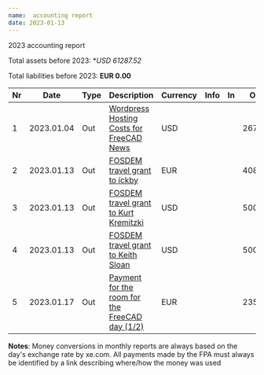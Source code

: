 ```yaml
---
name:  accounting report
date: 2023-01-13
---
```


2023 accounting report

Total assets before 2023: **USD 61287.52*

Total liabilities before 2023: **EUR 0.00**

| Nr  | Date       | Type | Description                                                                                                                    | Currency | Info     | In     | Out     |
| --- | ---------- | ---- | ------------------------------------------------------------------------------------------------------------------------------ | -------- | -------- | ------ | ------- |
| 1   | 2023.01.04 | Out  | [Wordpress Hosting Costs for FreeCAD News](https://github.com/FreeCAD/FPA/issues/34)                                           | USD      |          |        | 267.00  |
| 2   | 2023.01.13 | Out  | [FOSDEM travel grant to ickby](https://github.com/FreeCAD/FPA/issues/35)                                                       | EUR      |          |        | 408.30  |
| 3   | 2023.01.13 | Out  | [FOSDEM travel grant to Kurt Kremitzki](https://github.com/FreeCAD/FPA/issues/37)                                              | USD      |          |        | 500.00  |
| 4   | 2023.01.13 | Out  | [FOSDEM travel grant to Keith Sloan](https://github.com/FreeCAD/FPA/issues/36)                                              | USD      |          |        | 500.00  |
| 5   | 2023.01.17 | Out  | [Payment for the room for the FreeCAD day (1/2)](https://github.com/FreeCAD/FPA/issues/42)                                      | EUR      |          |        | 235.95  |

**Notes**: Money conversions in monthly reports are always based on the day's exchange rate by xe.com. All payments made by the FPA must always be identified by a link describing where/how the money was used
